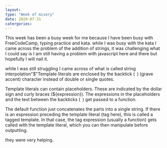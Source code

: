 ```yaml
---
layout:
type: "Week of misery"
date: 2020-07-31
catergories:
---
```


This week has been a busy week for me because I have been busy with FreeCodeCamp, typing practice and kata.
while I was busy with the kata I came across  the problem of the addition of strings, it was challenging
what I could say is I am still having a problem with javascript here and there but hopefully I will nail it. 

while I was still struggling I came across of what is called string interpolation"$"Template literals are enclosed by the backtick (` `) (grave accent) character instead of double or single quotes.

Template literals can contain placeholders. These are indicated by the dollar sign and curly braces (${expression}). The expressions in the placeholders and the text between the backticks (` `) get passed to a function.

The default function just concatenates the parts into a single string. If there is an expression preceding the template literal (tag here), this is called a tagged template. In that case, the tag expression (usually a function) gets called with the template literal, which you can then manipulate before outputting.

they were very helping.